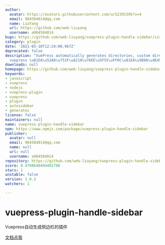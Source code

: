 ```yaml
---
author:
  avatar: https://avatars.githubusercontent.com/u/52391595?v=4
  email: 984584014@qq.com
  name: LiuYang
  url: https://github.com/web-liuyang
  username: a984584014
bugs: https://github.com/web-liuyang/vuepress-plugin-handle-sidebar/issues
category: plugin
date: '2021-03-10T12:24:00.967Z'
deprecated: false
description: "VuePress automatically generates directories, custom directories\u3002\
  vuepress \u81EA\u52A8\u751F\u6210\u76EE\u5F55\uFF0C\u81EA\u5B9A\u4E49\u76EE\u5F55"
downloads: null
homepage: https://github.com/web-liuyang/vuepress-plugin-handle-sidebar#readme
keywords:
- javascript
- vuepress
- nodejs
- vuepress-plugin
- vuepress
- plugin
- autosidebar
- generates
license: false
maintainers: null
name: vuepress-plugin-handle-sidebar
npm: https://www.npmjs.com/package/vuepress-plugin-handle-sidebar
publisher:
  avatar: null
  email: 984584014@qq.com
  name: null
  url: null
  username: a984584014
repository: https://github.com/web-liuyang/vuepress-plugin-handle-sidebar
score: 0.4708640494401708
stars: 1
unstable: false
version: 1.0.3
watchers: 1

---
```


# vuepress-plugin-handle-sidebar

Vuepress自动生成侧边栏的插件

[文档点我](https://webliuyang.com/vue/vuepress/)

